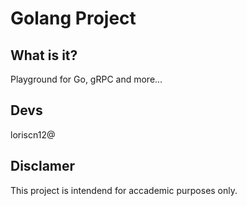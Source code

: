 # Golang Project

## What is it?

Playground for Go, gRPC and more...

## Devs

loriscn12@

## Disclamer

This project is intendend for accademic purposes only.

